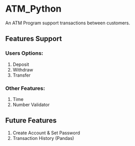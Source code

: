 # ATM_Python
An ATM Program support transactions between customers.

## Features Support
### Users Options:
1. Deposit
2. Withdraw
3. Transfer
### Other Features:
1. Time
2. Number Validator

## Future Features
1. Create Account & Set Password 
2. Transaction History (Pandas)
